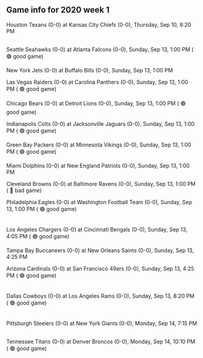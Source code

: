 ## Game info for 2020 week 1
Houston Texans (0-0) at Kansas City Chiefs (0-0), Thursday, Sep 10, 8:20 PM

<br/>Seattle Seahawks (0-0) at Atlanta Falcons (0-0), Sunday, Sep 13, 1:00 PM (	:green_circle: good game)

New York Jets (0-0) at Buffalo Bills (0-0), Sunday, Sep 13, 1:00 PM

Las Vegas Raiders (0-0) at Carolina Panthers (0-0), Sunday, Sep 13, 1:00 PM (	:green_circle: good game)

Chicago Bears (0-0) at Detroit Lions (0-0), Sunday, Sep 13, 1:00 PM (	:green_circle: good game)

Indianapolis Colts (0-0) at Jacksonville Jaguars (0-0), Sunday, Sep 13, 1:00 PM (	:green_circle: good game)

Green Bay Packers (0-0) at Minnesota Vikings (0-0), Sunday, Sep 13, 1:00 PM (	:green_circle: good game)

Miami Dolphins (0-0) at New England Patriots (0-0), Sunday, Sep 13, 1:00 PM

Cleveland Browns (0-0) at Baltimore Ravens (0-0), Sunday, Sep 13, 1:00 PM (	:red_circle: bad game)

Philadelphia Eagles (0-0) at Washington Football Team (0-0), Sunday, Sep 13, 1:00 PM (	:green_circle: good game)

<br/>Los Angeles Chargers (0-0) at Cincinnati Bengals (0-0), Sunday, Sep 13, 4:05 PM (	:green_circle: good game)

Tampa Bay Buccaneers (0-0) at New Orleans Saints (0-0), Sunday, Sep 13, 4:25 PM

Arizona Cardinals (0-0) at San Francisco 49ers (0-0), Sunday, Sep 13, 4:25 PM (	:green_circle: good game)

<br/>Dallas Cowboys (0-0) at Los Angeles Rams (0-0), Sunday, Sep 13, 8:20 PM (	:green_circle: good game)

<br/>Pittsburgh Steelers (0-0) at New York Giants (0-0), Monday, Sep 14, 7:15 PM

<br/>Tennessee Titans (0-0) at Denver Broncos (0-0), Monday, Sep 14, 10:10 PM (	:green_circle: good game)

